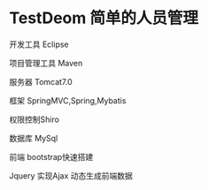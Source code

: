 

# TestDeom 简单的人员管理

开发工具 Eclipse

项目管理工具 Maven

服务器 Tomcat7.0

框架 SpringMVC,Spring,Mybatis
     
权限控制Shiro     

数据库 MySql      

前端 bootstrap快速搭建       

Jquery 实现Ajax 动态生成前端数据
 

